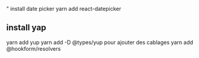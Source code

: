 


" install date picker
yarn add react-datepicker

## install yap
yarn add yup 
yarn add -D @types/yup
pour ajouter des cablages
yarn add @hookform/resolvers